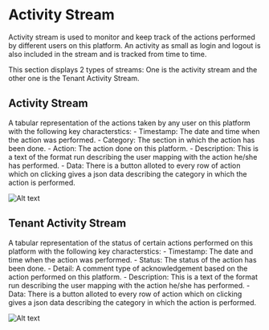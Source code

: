 # Activity Stream
Activity stream is used to monitor and keep track of the actions performed by different users on this platform. An activity as small as login and logout is also included in the stream and is tracked from time to time.

This section displays 2 types of streams: One is the activity stream and the other one is the Tenant Activity Stream.

## Activity Stream

A tabular representation of the actions taken by any user on this platform  with the following key characterstics:
    - Timestamp: The date and time when the action was performed.
    - Category: The section in which the action has been done.
    - Action: The action done on this platform.
    - Description: This is a text of the format <user> run <action> describing the user mapping with the action he/she has performed.
    - Data: There is a button alloted to every row of action which on clicking gives a json data describing the category in which the action is performed.

![Alt text](https://github.com/skypointcloud/platform/blob/master/docs/doc_snippets/activitystream.png?raw=true)

## Tenant Activity Stream

A tabular representation of the status of certain actions performed on this platform  with the following key characterstics:
    - Timestamp: The date and time when the action was performed.
    - Status: The status of the action has been done.
    - Detail: A comment type of acknowledgement based on the action performed on this platform.
    - Description: This is a text of the format <user> run <action> describing the user mapping with the action he/she has performed.
    - Data: There is a button alloted to every row of action which on clicking gives a json data describing the category in which the action is performed.

![Alt text](https://github.com/skypointcloud/platform/blob/master/docs/doc_snippets/tenantactivity.png?raw=true)